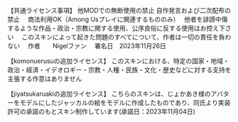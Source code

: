 【共通ライセンス事項】
他MODでの無断使用の禁止 
自作発言および二次配布の禁止　
商法利用OK（Among Usプレイに関連するもののみ）　
他者を誹謗中傷するような作品・政治・宗教に関する使用、公序良俗に反する使用はお控え下さい　
このスキンによって起きた問題のすべてについて、作者は一切の責任を負わない　
作者　　Nigelファン　
署名日　2023年11月26日　

【komonuerusuの追加ライセンス】
このスキンにおける、特定の国家・地域・政治・経済・イデオロギー・宗教・人種・民族・文化・歴史などに対する支持を主張する作意はありません　

【jiyatsukaruakiの追加ライセンス】
こちらのスキンは、じょかあき様のアバターをモデルにしたジャッカルの絵をモデルに作成したものであり、同氏より実装許可の承諾のもとスキン制作しています(承諾日：2023年11月04日)